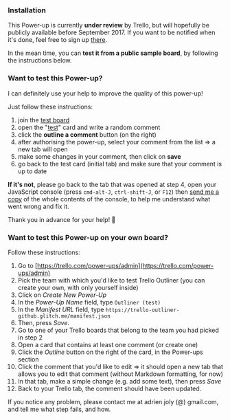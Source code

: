 ### Installation

This Power-up is currently **under review** by Trello, but will hopefully be publicly available before September 2017. If you want to be notified when it's done, feel free to sign up [there](http://eepurl.com/cWtVi1).

In the mean time, you can **test it from a public sample board**, by following the instructions below.

### Want to test this Power-up?

I can definitely use your help to improve the quality of this power-up!

Just follow these instructions:

1. join the [test board](https://trello.com/invite/b/C1BeGLFW/755950e252ae81aeb6c899187fab1be2/trello-outliner-tests-latest)
2. open the "[test](https://trello.com/c/ERiqMB1L/1-test-card)" card and write a random comment
3. click the **outline a comment** button (on the right)
4. after authorising the power-up, select your comment from the list => a new tab will open
5. make some changes in your comment, then click on **save**
6. go back to the test card (initial tab) and make sure that your comment is up to date

**If it's not**, please go back to the tab that was opened at step 4, open your JavaScript console (press `cmd-alt-J`, `ctrl-shift-J`, or `F12`) then [send me a copy](https://github.com/adrienjoly/trello-outliner/issues/new) of the whole contents of the console, to help me understand what went wrong and fix it.

Thank you in advance for your help! 🙌 

### Want to test this Power-up on your own board?

Follow these instructions:

1. Go to [https://trello.com/power-ups/admin](https://trello.com/power-ups/admin)
2. Pick the team with which you'd like to test Trello Outliner (you can create your own, with only yourself inside)
3. Click on *Create New Power-Up*
4. In the *Power-Up Name* field, type `Outliner (test)`
5. In the *Manifest URL* field, type `https://trello-outliner-github.glitch.me/manifest.json`
6. Then, press *Save*.
7. Go to one of your Trello boards that belong to the team you had picked in step 2
8. Open a card that contains at least one comment (or create one)
9. Click the *Outline* button on the right of the card, in the Power-ups section
10. Click the comment that you'd like to edit => it should open a new tab that allows you to edit that comment (without Markdown formatting, for now)
11. In that tab, make a simple change (e.g. add some text), then press *Save*
12. Back to your Trello tab, the comment should have been updated.

If you notice any problem, please contact me at adrien.joly (@) gmail.com, and tell me what step fails, and how.
